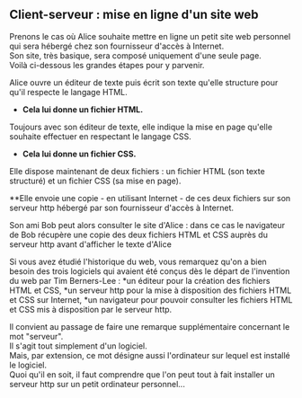 Client-serveur : mise en ligne d'un site web
---
 Prenons le cas où Alice souhaite mettre en ligne un petit site web personnel qui sera hébergé chez son fournisseur d'accès à Internet.  
 Son site, très basique, sera composé uniquement d'une seule page.  
 Voilà ci-dessous les grandes étapes pour y parvenir.

Alice ouvre un éditeur de texte puis écrit son texte qu'elle structure pour qu'il respecte le langage HTML.  
- **Cela lui donne un fichier HTML.**  

Toujours avec son éditeur de texte, elle indique la mise en page qu'elle souhaite effectuer en respectant le langage CSS.  
- **Cela lui donne un fichier CSS.**  

Elle dispose maintenant de deux fichiers : un fichier HTML (son texte structuré) et un fichier CSS (sa mise en page).

**Elle envoie une copie - en utilisant Internet - de ces deux fichiers sur son serveur http hébergé par son fournisseur d'accès à Internet.

Son ami Bob peut alors consulter le site d'Alice : dans ce cas le navigateur de Bob récupère une copie des deux fichiers HTML et CSS auprès du serveur http avant d'afficher le texte d'Alice

Si vous avez étudié l'historique du web, vous remarquez qu'on a bien besoin des trois logiciels qui avaient été conçus dès le départ de l'invention du web par Tim Berners-Lee :
*un éditeur pour la création des fichiers HTML et CSS,
*un serveur http pour la mise à disposition des fichiers HTML et CSS sur Internet,
*un navigateur pour pouvoir consulter les fichiers HTML et CSS mis à disposition par le serveur http.

Il convient au passage de faire une remarque supplémentaire concernant le mot "serveur".  
Il s'agit tout simplement d'un logiciel.  
Mais, par extension, ce mot désigne aussi l'ordinateur sur lequel est installé le logiciel.  
Quoi qu'il en soit, il faut comprendre que l'on peut tout à fait installer un serveur http sur un petit ordinateur personnel... 
